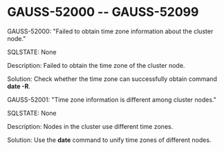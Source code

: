 # GAUSS-52000 -- GAUSS-52099<a name="EN-US_TOPIC_0302072937"></a>

GAUSS-52000: "Failed to obtain time zone information about the cluster node."

SQLSTATE: None

Description: Failed to obtain the time zone of the cluster node.

Solution: Check whether the time zone can successfully obtain command  **date -R**.

GAUSS-52001: "Time zone information is different among cluster nodes."

SQLSTATE: None

Description: Nodes in the cluster use different time zones.

Solution: Use the  **date**  command to unify time zones of different nodes.

